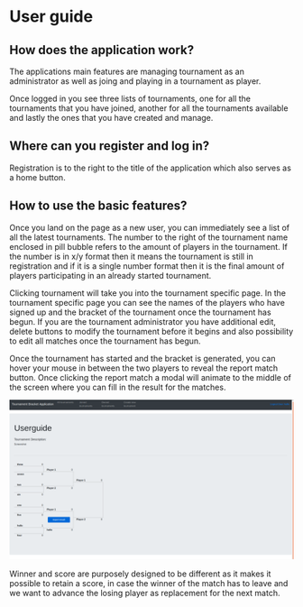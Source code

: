 # User guide

## How does the application work?

The applications main features are managing tournament as an administrator as well as joing and playing in a tournament as player.

Once logged in you see three lists of tournaments, one for all the tournaments that you have joined, another for all the tournaments available and lastly the ones that you have created and manage. 

## Where can you register and log in?

Registration is to the right to the title of the application which also serves as a home button. 

## How to use the basic features?

Once you land on the page as a new user, you can immediately see a list of all the latest tournaments. The number to the right of the tournament name enclosed in pill bubble refers to the amount of players in the tournament. If the number is in x/y format then it means the tournament is still in registration and if it is a single number format then it is the final amount of players participating in an already started tournament.

Clicking tournament will take you into the tournament specific page. In the tournament specific page you can see the names of the players who have signed up and the bracket of the tournament once the tournament has begun. If you are the tournament administrator you have additional edit, delete buttons to modify the tournament before it begins and also possibility to edit all matches once the tournament has begun. 

Once the tournament has started and the bracket is generated, you can hover your mouse in between the two players to reveal the report match button. Once clicking the report match a modal will animate to the middle of the screen where you can fill in the result for the matches. 

![hoverovermatch](https://github.com/rescawen/Wenlei-Dai-Rankkauslista-Tsoha/blob/master/documentation/pictures/Screenshot%20from%202019-05-01%2022-19-00.png)


Winner and score are purposely designed to be different as it makes it possible to retain a score, in case the winner of the match has to leave and we want to advance the losing player as replacement for the next match.



